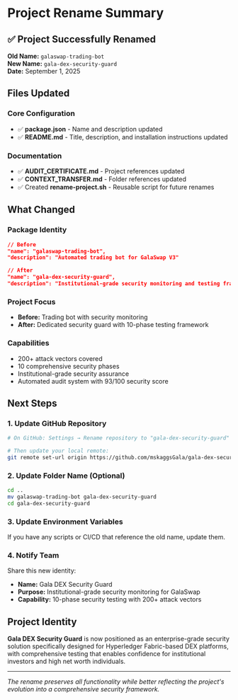 # Project Rename Summary

## ✅ Project Successfully Renamed

**Old Name:** `galaswap-trading-bot`  
**New Name:** `gala-dex-security-guard`  
**Date:** September 1, 2025

## Files Updated

### Core Configuration
- ✅ **package.json** - Name and description updated
- ✅ **README.md** - Title, description, and installation instructions updated

### Documentation
- ✅ **AUDIT_CERTIFICATE.md** - Project references updated
- ✅ **CONTEXT_TRANSFER.md** - Folder references updated
- ✅ Created **rename-project.sh** - Reusable script for future renames

## What Changed

### Package Identity
```json
// Before
"name": "galaswap-trading-bot",
"description": "Automated trading bot for GalaSwap V3"

// After
"name": "gala-dex-security-guard",
"description": "Institutional-grade security monitoring and testing framework for GalaSwap DEX"
```

### Project Focus
- **Before:** Trading bot with security monitoring
- **After:** Dedicated security guard with 10-phase testing framework

### Capabilities
- 200+ attack vectors covered
- 10 comprehensive security phases
- Institutional-grade security assurance
- Automated audit system with 93/100 security score

## Next Steps

### 1. Update GitHub Repository
```bash
# On GitHub: Settings → Rename repository to "gala-dex-security-guard"

# Then update your local remote:
git remote set-url origin https://github.com/mskaggsGala/gala-dex-security-guard.git
```

### 2. Update Folder Name (Optional)
```bash
cd ..
mv galaswap-trading-bot gala-dex-security-guard
cd gala-dex-security-guard
```

### 3. Update Environment Variables
If you have any scripts or CI/CD that reference the old name, update them.

### 4. Notify Team
Share this new identity:
- **Name:** Gala DEX Security Guard
- **Purpose:** Institutional-grade security monitoring for GalaSwap
- **Capability:** 10-phase security testing with 200+ attack vectors

## Project Identity

**Gala DEX Security Guard** is now positioned as an enterprise-grade security solution specifically designed for Hyperledger Fabric-based DEX platforms, with comprehensive testing that enables confidence for institutional investors and high net worth individuals.

---

*The rename preserves all functionality while better reflecting the project's evolution into a comprehensive security framework.*
